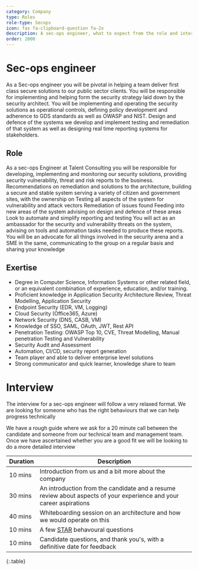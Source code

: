 ```yaml
---
category: Company
type: Roles
role-type: Secops
icon: fas fa-clipboard-question fa-2x
description: A sec-ops engineer, what to expect from the role and interview
order: 1000
---
```


# Sec-ops engineer

As a Sec-ops engineer you will be pivotal in helping a team deliver first class secure solutions to our public sector clients.
You will be responsible for implementing and helping form the security strategy laid down by the security architect.
You will be implementing and operating the security solutions as operational controls, defining policy development and adherence to GDS standards as well as OWASP and NIST.
Design and defence of the systems we develop and implement testing and remediation of that system as well as designing real time reporting systems for stakeholders.

## Role

As a sec-ops Engineer at Talent Consulting you will be responsible for developing, implementing and monitoring our security solutions, providing security vulnerability, threat and risk reports to the business.
Recommendations on remediation and solutions to the architecture, building a secure and stable system serving a variety of citizen and government sites, with the ownership on
Testing all aspects of the system for vulnerability and attack vectors Remediation of issues found
Feeding into new areas of the system advising on design and defence of these areas
Look to automate and simplify reporting and testing
You will act as an ambassador for the security and vulnerability threats
on the system, advising on tools and automation tasks needed to produce these reports.
You will be an advocate for all things involved in the security arena and a SME in the same, communicating to the group on a regular basis and sharing your knowledge

## Exertise

- Degree in Computer Science, Information Systems or other related field, or an equivalent combination of experience, education, and/or training.
- Proficient knowledge in Application Security Architecture Review, Threat Modelling, Application Security
- Endpoint Security (EDR, VM, Logging)
- Cloud Security (Office365, Azure)
- Network Security (DNS, CASB, VM)
- Knowledge of SSO, SAML, OAuth, JWT, Rest API
- Penetration Testing: OWASP Top 10, CVE, Threat Modelling, Manual penetration Testing and Vulnerability
- Security Audit and Assessment
- Automation, CI/CD, security report generation
- Team player and able to deliver enterprise level solutions
- Strong communicator and quick learner, knowledge share to team

# Interview

The interview for a sec-ops engineer will follow a very relaxed format. We are looking for someone who has the right behaviours that we can help progress technically

We have a rough guide where we ask for a 20 minute call between the candidate and someone from our technical team and management team. Once we have ascertained whether you are a good fit we will be looking to do a more detailed interview

| Duration      | Description |
| ----------- | ----------- |
| 10 mins | Introduction from us and a bit more about the company |
| 30 mins | An introduction from the candidate and a resume review about aspects of your experience and your career aspirations|
| 40 mins | Whiteboarding session on an architecture and how we would operate on this |
| 10 mins | A few [STAR](https://www.thebalancecareers.com/what-is-the-star-interview-response-technique-2061629) behavoural questions |
| 10 mins | Candidate questions, and thank you's, with a definitive date for feedback |
{:.table}